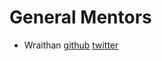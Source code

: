 # General Mentors

* Wraithan [github](https://github.com/wraithan) [twitter](http://twitter.com/wraithan)